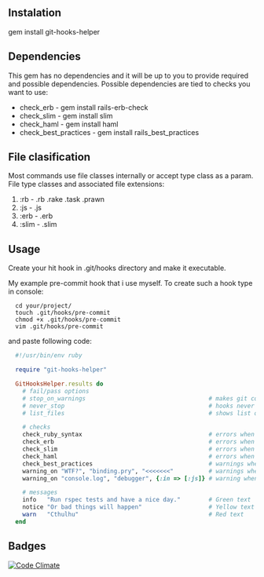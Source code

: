 Instalation
-----------
  gem install git-hooks-helper

Dependencies
------------
This gem has no dependencies and it will be up to you to provide required and possible dependencies.
Possible dependencies are tied to checks you want to use:
 * check_erb - gem install rails-erb-check
 * check_slim - gem install slim
 * check_haml - gem install haml
 * check_best_practices - gem install rails_best_practices

File clasification
------------------

Most commands use file classes internally or accept type class as a param.
File type classes and associated file extensions:

1. :rb   - .rb .rake .task .prawn
2. :js   - .js
3. :erb  - .erb
3. :slim - .slim

Usage
-----
Create your hit hook in .git/hooks directory and make it executable.

My example pre-commit hook that i use myself.
To create such a hook type in console:
```
  cd your/project/
  touch .git/hooks/pre-commit
  chmod +x .git/hooks/pre-commit
  vim .git/hooks/pre-commit
```
and paste following code:


```ruby
  #!/usr/bin/env ruby

  require "git-hooks-helper"

  GitHooksHelper.results do
    # fail/pass options
    # stop_on_warnings                                   # makes git commit fail if any warnings are found
    # never_stop                                         # hooks never fails commits
    # list_files                                         # shows list of all changed files

    # checks
    check_ruby_syntax                                    # errors when ruby syntax is invalid
    check_erb                                            # errors when ERB syntax is invalid
    check_slim                                           # errors when SLIM syntax is invalid
    check_haml                                           # errors when HAML syntax is invalid
    check_best_practices                                 # warnings when ruby best practices are violated
    warning_on "WTF?", "binding.pry", "<<<<<<<"          # warnings when any of these texts are present in any commited files
    warning_on "console.log", "debugger", {:in => [:js]} # warning when any of these texts are present in JS files

    # messages
    info   "Run rspec tests and have a nice day."        # Green text
    notice "Or bad things will happen"                   # Yellow text
    warn   "Cthulhu"                                     # Red text
  end
```

Badges
------
[![Code Climate](https://codeclimate.com/github/MartynasM/git-hooks-helper.png)](https://codeclimate.com/github/MartynasM/git-hooks-helper)
